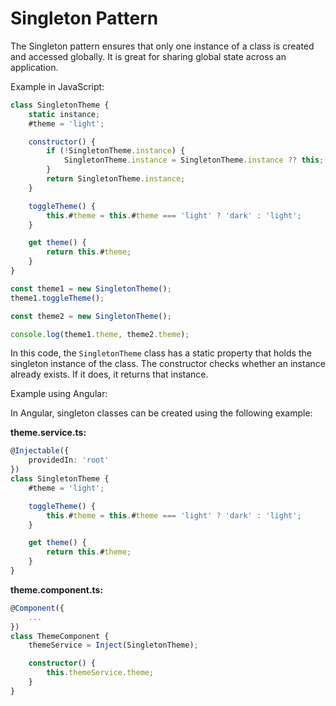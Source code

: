 # Singleton Pattern
The Singleton pattern ensures that only one instance of a class is created and accessed globally. It is great for sharing global state across an application.

Example in JavaScript:

```javascript
class SingletonTheme {
    static instance;
    #theme = 'light';

    constructor() {
        if (!SingletonTheme.instance) {
            SingletonTheme.instance = SingletonTheme.instance ?? this;
        }
        return SingletonTheme.instance;
    }

    toggleTheme() {
        this.#theme = this.#theme === 'light' ? 'dark' : 'light';
    }

    get theme() {
        return this.#theme;
    }
}

const theme1 = new SingletonTheme();
theme1.toggleTheme();

const theme2 = new SingletonTheme();

console.log(theme1.theme, theme2.theme);
```

In this code, the `SingletonTheme` class has a static property that holds the singleton instance of the class. The constructor checks whether an instance already exists. If it does, it returns that instance.


Example using Angular:

In Angular, singleton classes can be created using the following example:

**theme.service.ts:**

```typescript
@Injectable({
    providedIn: 'root'
})
class SingletonTheme {
    #theme = 'light';

    toggleTheme() {
        this.#theme = this.#theme === 'light' ? 'dark' : 'light';
    }

    get theme() {
        return this.#theme;
    }
}
```

**theme.component.ts:**

```typescript
@Component({
    ...
})
class ThemeComponent {
    themeService = Inject(SingletonTheme);

    constructor() {
        this.themeService.theme;
    }
}
```

